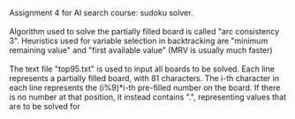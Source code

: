 Assignment 4 for AI search course: sudoku solver. <br /> 
<br />
Algorithm used to solve the partially filled board is called "arc consistency 3". Heuristics used for variable selection in backtracking are "minimum remaining value" and "first available value" (MRV is usually much faster) <br />
<br />
The text file "top95.txt" is used to input all boards to be solved. Each line represents a partially filled board, with 81 characters. The i-th character in each line represents the (i%9)*i-th pre-filled number on the board. If there is no number at that position, it instead contains ".", representing values that are to be solved for
